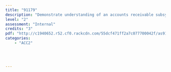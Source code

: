```yaml
---
title: "91179"
description: "Demonstrate understanding of an accounts receivable subsystem for an entity"
level: "2"
assessment: "Internal"
credits: "3"
pdf: "http://c1940652.r52.cf0.rackcdn.com/55dcf471ff2a7c077700042f/as91179.pdf"
categories:
    - "ACC2"
    
    
    
    
---
```

